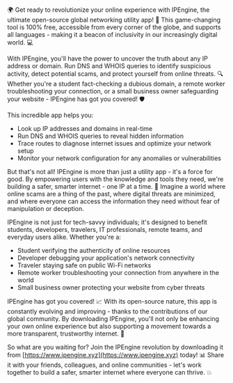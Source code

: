 🌍 Get ready to revolutionize your online experience with IPEngine, the ultimate open-source global networking utility app! 🚀 This game-changing tool is 100% free, accessible from every corner of the globe, and supports all languages - making it a beacon of inclusivity in our increasingly digital world. 💻

With IPEngine, you'll have the power to uncover the truth about any IP address or domain. Run DNS and WHOIS queries to identify suspicious activity, detect potential scams, and protect yourself from online threats. 🔍 Whether you're a student fact-checking a dubious domain, a remote worker troubleshooting your connection, or a small business owner safeguarding your website - IPEngine has got you covered! 🛡️

This incredible app helps you:

* Look up IP addresses and domains in real-time
* Run DNS and WHOIS queries to reveal hidden information
* Trace routes to diagnose internet issues and optimize your network setup
* Monitor your network configuration for any anomalies or vulnerabilities

But that's not all! IPEngine is more than just a utility app - it's a force for good. By empowering users with the knowledge and tools they need, we're building a safer, smarter internet - one IP at a time. 🌟 Imagine a world where online scams are a thing of the past, where digital threats are minimized, and where everyone can access the information they need without fear of manipulation or deception.

IPEngine is not just for tech-savvy individuals; it's designed to benefit students, developers, travelers, IT professionals, remote teams, and everyday users alike. Whether you're a:

* Student verifying the authenticity of online resources
* Developer debugging your application's network connectivity
* Traveler staying safe on public Wi-Fi networks
* Remote worker troubleshooting your connection from anywhere in the world
* Small business owner protecting your website from cyber threats

IPEngine has got you covered! 📈 With its open-source nature, this app is constantly evolving and improving - thanks to the contributions of our global community. By downloading IPEngine, you'll not only be enhancing your own online experience but also supporting a movement towards a more transparent, trustworthy internet. 💪

So what are you waiting for? Join the IPEngine revolution by downloading it from [https://www.ipengine.xyz](https://www.ipengine.xyz) today! 📊 Share it with your friends, colleagues, and online communities - let's work together to build a safer, smarter internet where everyone can thrive. 💥